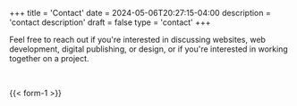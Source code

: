 +++
title = 'Contact'
date = 2024-05-06T20:27:15-04:00
description = 'contact description'
draft = false
type = 'contact'
+++

<p>Feel free to reach out if you're interested in discussing websites, web development, digital publishing, or design,
  or if you're interested in working together on a project.</p>

<br>

{{< form-1 >}}

<br>
